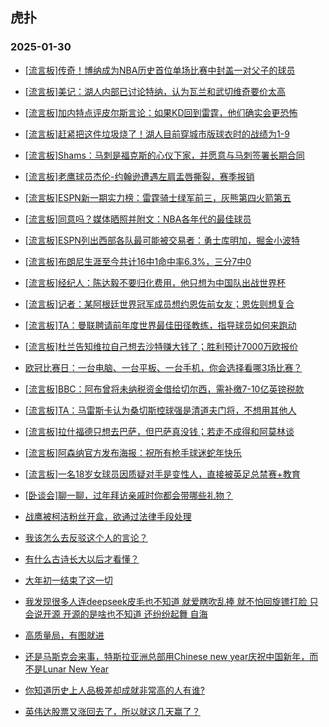 ## 虎扑 
### 2025-01-30

+ [[流言板]传奇！博纳成为NBA历史首位单场比赛中封盖一对父子的球员](https://bbs.hupu.com/630241198.html)

+ [[流言板]美记：湖人内部已讨论特纳，认为瓦兰和武切维奇要价太高](https://bbs.hupu.com/630239407.html)

+ [[流言板]加内特点评皮尔斯言论：如果KD回到雷霆，他们确实会更恐怖](https://bbs.hupu.com/630240613.html)

+ [[流言板]赶紧把这件垃圾烧了！湖人目前穿城市版球衣时的战绩为1-9](https://bbs.hupu.com/630239254.html)

+ [[流言板]Shams：马刺是福克斯的心仪下家，并愿意与马刺签署长期合同](https://bbs.hupu.com/630241359.html)

+ [[流言板]老鹰球员杰伦-约翰逊遭遇左肩盂唇撕裂，赛季报销](https://bbs.hupu.com/630241488.html)

+ [[流言板]ESPN新一期实力榜：雷霆骑士绿军前三，灰熊第四火箭第五](https://bbs.hupu.com/630240573.html)

+ [[流言板]同意吗？媒体晒照并附文：NBA各年代的最佳球员](https://bbs.hupu.com/630239223.html)

+ [[流言板]ESPN列出西部各队最可能被交易者：勇士库明加，掘金小波特](https://bbs.hupu.com/630240020.html)

+ [[流言板]布朗尼生涯至今共计16中1命中率6.3%，三分7中0](https://bbs.hupu.com/630240162.html)

+ [[流言板]经纪人：陈达毅不要归化费用，他只想为中国队出战世界杯](https://bbs.hupu.com/630239458.html)

+ [[流言板]记者：某阿根廷世界冠军成员想约恩佐前女友；恩佐则想复合](https://bbs.hupu.com/630238979.html)

+ [[流言板]TA：曼联聘请前年度世界最佳田径教练，指导球员如何来跑动](https://bbs.hupu.com/630237875.html)

+ [[流言板]杜兰告知维拉自己想去沙特赚大钱了；胜利预计7000万欧报价](https://bbs.hupu.com/630236461.html)

+ [欧冠比赛日：一台电脑、一台平板、一台手机，你会选择看哪3场比赛？](https://bbs.hupu.com/630239277.html)

+ [[流言板]BBC：阿布曾将未纳税资金借给切尔西，需补缴7-10亿英镑税款](https://bbs.hupu.com/630237762.html)

+ [[流言板]TA：马雷斯卡认为桑切斯控球强是清道夫门将，不想用其他人](https://bbs.hupu.com/630236587.html)

+ [[流言板]拉什福德只想去巴萨，但巴萨真没钱；若走不成得和阿莫林谈](https://bbs.hupu.com/630236352.html)

+ [[流言板]阿森纳官方发布海报：祝所有枪手球迷蛇年快乐](https://bbs.hupu.com/630238670.html)

+ [[流言板]一名18岁女球员因质疑对手是变性人，直接被英足总禁赛+教育](https://bbs.hupu.com/630236289.html)

+ [[卧谈会]聊一聊，过年拜访亲戚时你都会带哪些礼物？](https://bbs.hupu.com/630240293.html)

+ [战鹰被柯洁粉丝开盒，欲通过法律手段处理](https://bbs.hupu.com/630238683.html)

+ [我该怎么去反驳这个人的言论？](https://bbs.hupu.com/630238829.html)

+ [有什么古诗长大以后才看懂？](https://bbs.hupu.com/630239198.html)

+ [大年初一结束了这一切](https://bbs.hupu.com/630238922.html)

+ [我发现很多人连deepseek皮毛也不知道 就爱瞎吹乱捧 就不怕回旋镖打脸 只会说开源 开源的是啥也不知道 还纷纷起舞 自海](https://bbs.hupu.com/630239687.html)

+ [高质量局，有图就进](https://bbs.hupu.com/630240216.html)

+ [还是马斯克会来事，特斯拉亚洲总部用Chinese new year庆祝中国新年，而不是Lunar New Year](https://bbs.hupu.com/630238802.html)

+ [你知道历史上人品极差却成就非常高的人有谁?](https://bbs.hupu.com/630240679.html)

+ [英伟达股票又涨回去了，所以就这几天赢了？](https://bbs.hupu.com/630239546.html)

